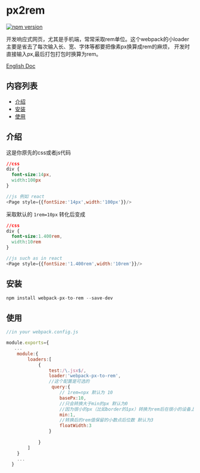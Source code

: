 # px2rem
[![npm version](https://badge.fury.io/js/webpack-px-to-rem.svg)](https://badge.fury.io/js/webpack-px-to-rem)

开发响应式网页，尤其是手机端，常常采取rem单位。这个webpack的小loader主要是省去了每次输入长、宽、字体等都要把像素px换算成rem的麻烦，
开发时直接输入px,最后打包打包时换算为rem。

[English Doc](https://github.com/CallMeXYZ/px2rem/blob/master/README-en.md)
## 内容列表
  - [介绍](#介绍)
  - [安装](#安装)
  - [使用](#使用)

## 介绍
这是你原先的css或者js代码
```css
//css
div {
  font-size:14px,
  width:100px
}
```
```javascript
//js 例如 react
<Page style={{fontSize:'14px',width:'100px'}}/>
```
采取默认的 `1rem=10px` 转化后变成
```css
//css
div {
  font-size:1.400rem,
  width:10rem
}
```
```javascript
//js such as in react
<Page style={{fontSize:'1.400rem',width:'10rem'}}/>
```
## 安装
```javascript
npm install webpack-px-to-rem --save-dev
```
## 使用
```javascript
//in your webpack.config.js

module.exports={
   ...
    module:{
        loaders:[
            {
                test:/\.jsx$/,
                loader:'webpack-px-to-rem',
                //这个配置是可选的
                 query:{
                    // 1rem=npx 默认为 10
                    basePx:10,
                    //只会转换大于min的px 默认为0
                    //因为很小的px（比如border的1px）转换为rem后在很小的设备上结果会小于1px，有的设备就会不显示
                    min:1,
                    //转换后的rem值保留的小数点后位数 默认为3
                    floatWidth:3
                }
                
            }
        ]
    }
    ...
  }
```

